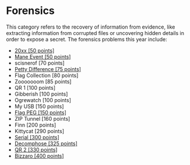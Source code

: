 # Forensics

This category refers to the recovery of information from evidence, like extracting information from corrupted files or uncovering hidden details in order to expose a secret. The forensics problems this year include:

* [20xx \[50 points\]](/forensics/20xx-50-points.md)
* [Mane Event \[50 points\]](/forensics/mane-event-50-points.md)
* scisnerof \[70 points\]
* [Petty Difference \[75 points\]](/forensics/petty-difference-75-points.md)
* Flag Collection \[80 points\]
* Zooooooom \[85 points\]
* QR 1 \[100 points\]
* Gibberish \[100 points\]
* Ogrewatch \[100 points\]
* My USB \[150 points\]
* [Flag PEG \[150 points\]](/forensics/flag-peg-150-points.md)
* ZIP Tunnel \[160 points\]
* Finn \[200 points\]
* Kittycat \[290 points\]
* [Serial \[300 points\]](/forensics/serial-300-points.md)
* [Decomphose \[325 points\]](/forensics/decomphose-325-points.md)
* [QR 2 \[330 points\]](/forensics/qr2-330-points.md)
* [Bizzaro \[400 points\]](/forensics/bizarro-400-points.md)
